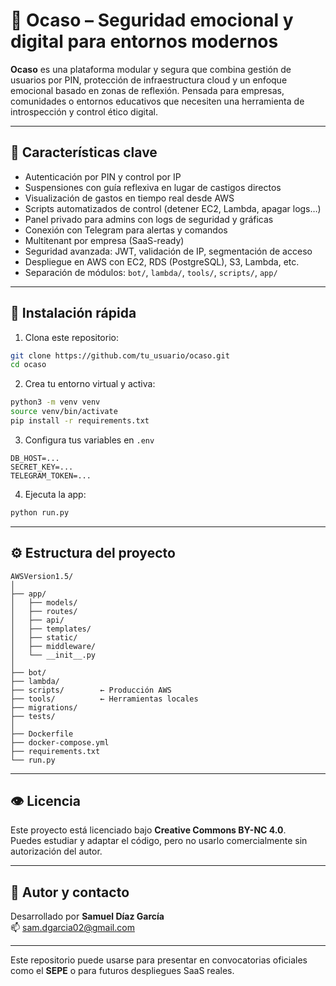 # 🌅 Ocaso – Seguridad emocional y digital para entornos modernos

**Ocaso** es una plataforma modular y segura que combina gestión de usuarios por PIN, protección de infraestructura cloud y un enfoque emocional basado en zonas de reflexión. Pensada para empresas, comunidades o entornos educativos que necesiten una herramienta de introspección y control ético digital.

---

## 🧠 Características clave

- Autenticación por PIN y control por IP
- Suspensiones con guía reflexiva en lugar de castigos directos
- Visualización de gastos en tiempo real desde AWS
- Scripts automatizados de control (detener EC2, Lambda, apagar logs…)
- Panel privado para admins con logs de seguridad y gráficas
- Conexión con Telegram para alertas y comandos
- Multitenant por empresa (SaaS-ready)
- Seguridad avanzada: JWT, validación de IP, segmentación de acceso
- Despliegue en AWS con EC2, RDS (PostgreSQL), S3, Lambda, etc.
- Separación de módulos: `bot/`, `lambda/`, `tools/`, `scripts/`, `app/`

---

## 🚀 Instalación rápida

1. Clona este repositorio:

```bash
git clone https://github.com/tu_usuario/ocaso.git
cd ocaso
```

2. Crea tu entorno virtual y activa:

```bash
python3 -m venv venv
source venv/bin/activate
pip install -r requirements.txt
```

3. Configura tus variables en `.env`

```env
DB_HOST=...
SECRET_KEY=...
TELEGRAM_TOKEN=...
```

4. Ejecuta la app:

```bash
python run.py
```

---

## ⚙️ Estructura del proyecto

```
AWSVersion1.5/
│
├── app/
│   ├── models/
│   ├── routes/
│   ├── api/
│   ├── templates/
│   ├── static/
│   ├── middleware/
│   └── __init__.py
│
├── bot/
├── lambda/
├── scripts/        ← Producción AWS
├── tools/          ← Herramientas locales
├── migrations/
├── tests/
│
├── Dockerfile
├── docker-compose.yml
├── requirements.txt
└── run.py
```

---

## 👁️ Licencia

Este proyecto está licenciado bajo **Creative Commons BY-NC 4.0**.  
Puedes estudiar y adaptar el código, pero no usarlo comercialmente sin autorización del autor.

---

## 🤝 Autor y contacto

Desarrollado por **Samuel Díaz García**  
📫 [sam.dgarcia02@gmail.com](mailto:sam.dgarcia02@gmail.com)

---

Este repositorio puede usarse para presentar en convocatorias oficiales como el **SEPE** o para futuros despliegues SaaS reales.